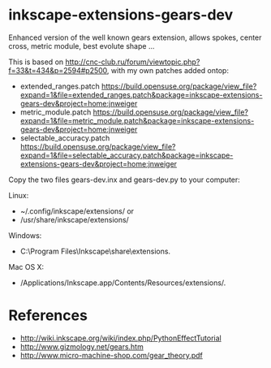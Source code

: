 inkscape-extensions-gears-dev
=============================

Enhanced version of the well known gears extension, allows spokes, center cross, metric module, best evolute shape ...

This is based on http://cnc-club.ru/forum/viewtopic.php?f=33&t=434&p=2594#p2500, with my own patches added ontop:

* extended_ranges.patch https://build.opensuse.org/package/view_file?expand=1&file=extended_ranges.patch&package=inkscape-extensions-gears-dev&project=home:jnweiger
* metric_module.patch https://build.opensuse.org/package/view_file?expand=1&file=metric_module.patch&package=inkscape-extensions-gears-dev&project=home:jnweiger
* selectable_accuracy.patch https://build.opensuse.org/package/view_file?expand=1&file=selectable_accuracy.patch&package=inkscape-extensions-gears-dev&project=home:jnweiger

Copy the two files gears-dev.inx and gears-dev.py to your computer:

Linux:
*  ~/.config/inkscape/extensions/ or
*  /usr/share/inkscape/extensions/

Windows: 
*  C:\Program Files\Inkscape\share\extensions\.

Mac OS X: 
*  /Applications/Inkscape.app/Contents/Resources/extensions/. 


References
==========

* http://wiki.inkscape.org/wiki/index.php/PythonEffectTutorial
* http://www.gizmology.net/gears.htm
* http://www.micro-machine-shop.com/gear_theory.pdf

